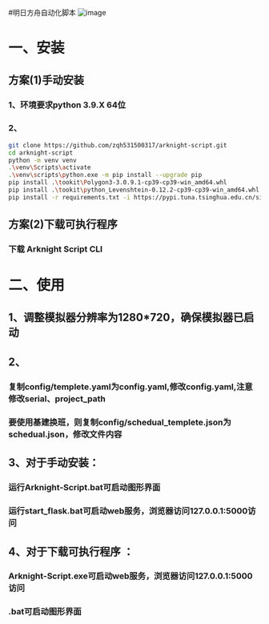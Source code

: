 #明日方舟自动化脚本
![image](https://github.com/zqh531500317/arknight-script/blob/master/asset/demo/demo1.png)
# 一、安装
## 方案(1)手动安装 
### 1、环境要求python 3.9.X 64位

### 2、

```Bash
git clone https://github.com/zqh531500317/arknight-script.git
cd arknight-script
python -m venv venv
.\venv\Scripts\activate
.\venv\scripts\python.exe -m pip install --upgrade pip
pip install .\tookit\Polygon3-3.0.9.1-cp39-cp39-win_amd64.whl
pip install .\tookit\python_Levenshtein-0.12.2-cp39-cp39-win_amd64.whl
pip install -r requirements.txt -i https://pypi.tuna.tsinghua.edu.cn/simple
```
## 方案(2)下载可执行程序 
### 下载 Arknight Script CLI

# 二、使用

## 1、调整模拟器分辨率为1280*720，确保模拟器已启动
## 2、
### 复制config/templete.yaml为config.yaml,修改config.yaml,注意修改serial、project_path
### 要使用基建换班，则复制config/schedual_templete.json为schedual.json，修改文件内容

## 3、对于手动安装：
### 运行Arknight-Script.bat可启动图形界面
### 运行start_flask.bat可启动web服务，浏览器访问127.0.0.1:5000访问
## 4、对于下载可执行程序 ： 
### Arknight-Script.exe可启动web服务，浏览器访问127.0.0.1:5000访问
### .bat可启动图形界面

